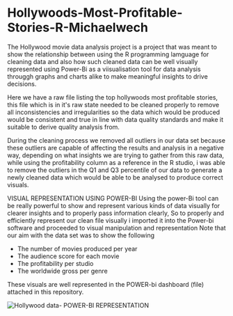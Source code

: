 # Hollywoods-Most-Profitable-Stories-R-Michaelwech

The Hollywood movie data analysis project is a project that was meant to show the relationship between using the R programming lamguage for cleaning data and also how such cleaned data can be well visually represented using Power-Bi as a viisualisation tool for data analysis througgh graphs and charts alike to make meaningful insights to drive decisions.

Here we have a raw file listing the top hollywoods most profitable stories, this file which is in it's raw state needed to be cleaned properly to remove all inconsistencies and irregularities so the data which would be produced would be consistent and true in line with data quality standards and make it suitable to derive quality analysis from.

During the cleaning process we removed all outliers in our data set because these outliers are capable of affecting the results and analysis in a negative way, depending on what insights we are trying to gather from this raw data, while using the profitability column as a reference in the R studio, i was able to remove the outliers in the Q1 and Q3 percentile of our data to generate a newly cleaned data which would be able to be analysed to produce correct visuals.

VISUAL REPRESENTATION USING POWER-BI
Using the power-Bi tool can be really powerful to show and represent various kinds of data visually for clearer insights and to properly pass information clearly,
So to properly and efficiently represent our clean file visually i imported it into the Power-bi software and proceeded to visual manipulation and representation
Note that our aim with the data set was to show the following

* The number of movies produced per year
* The audience score for each movie
* The profitability per studio
* The worldwide gross per genre

These visuals are well represented in the POWER-bi dashboard (file) attached in this repository.

![Hollywood data- POWER-BI REPRESENTATION](https://user-images.githubusercontent.com/115784417/207865760-6b3f21e3-ad33-4437-98b6-5ad5e3225bfc.png)
